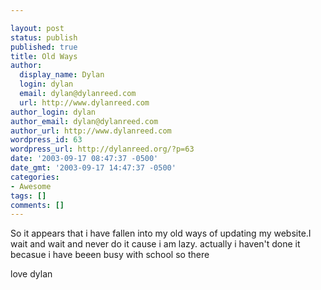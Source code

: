 ```yaml
---

layout: post
status: publish
published: true
title: Old Ways
author:
  display_name: Dylan
  login: dylan
  email: dylan@dylanreed.com
  url: http://www.dylanreed.com
author_login: dylan
author_email: dylan@dylanreed.com
author_url: http://www.dylanreed.com
wordpress_id: 63
wordpress_url: http://dylanreed.org/?p=63
date: '2003-09-17 08:47:37 -0500'
date_gmt: '2003-09-17 14:47:37 -0500'
categories:
- Awesome
tags: []
comments: []
---
```


So it appears that i have fallen into my old ways of updating my website.I wait and wait and never do it cause i am lazy. actually i haven't done it becasue i have beeen busy with school so there

love dylan
